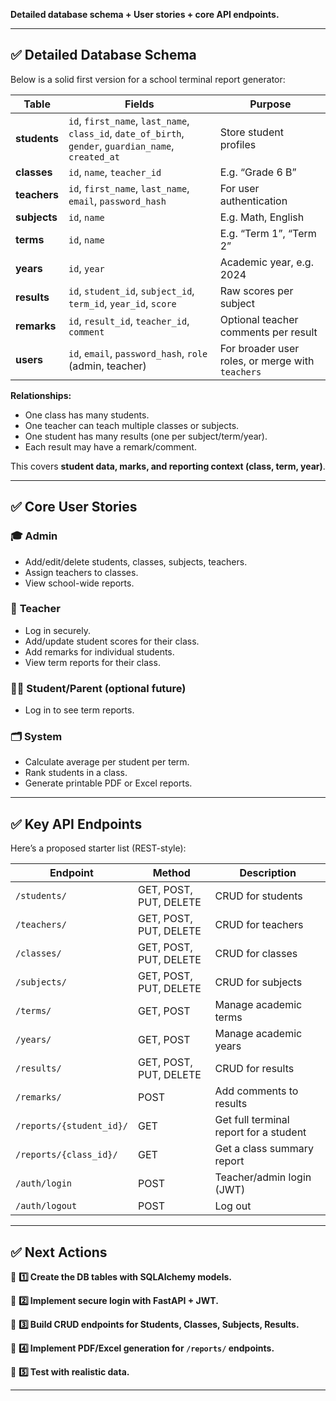**Detailed database schema + User stories + core API endpoints.**

---

## ✅ **Detailed Database Schema**

Below is a solid first version for a school terminal report generator:

| **Table**    | **Fields**                                                                                            | **Purpose**                                      |
| ------------ | ----------------------------------------------------------------------------------------------------- | ------------------------------------------------ |
| **students** | `id`, `first_name`, `last_name`, `class_id`, `date_of_birth`, `gender`, `guardian_name`, `created_at` | Store student profiles                           |
| **classes**  | `id`, `name`, `teacher_id`                                                                            | E.g. “Grade 6 B”                                 |
| **teachers** | `id`, `first_name`, `last_name`, `email`, `password_hash`                                             | For user authentication                          |
| **subjects** | `id`, `name`                                                                                          | E.g. Math, English                               |
| **terms**    | `id`, `name`                                                                                          | E.g. “Term 1”, “Term 2”                          |
| **years**    | `id`, `year`                                                                                          | Academic year, e.g. 2024                         |
| **results**  | `id`, `student_id`, `subject_id`, `term_id`, `year_id`, `score`                                       | Raw scores per subject                           |
| **remarks**  | `id`, `result_id`, `teacher_id`, `comment`                                                            | Optional teacher comments per result             |
| **users**    | `id`, `email`, `password_hash`, `role` (admin, teacher)                                               | For broader user roles, or merge with `teachers` |

**Relationships:**

* One class has many students.
* One teacher can teach multiple classes or subjects.
* One student has many results (one per subject/term/year).
* Each result may have a remark/comment.

This covers **student data, marks, and reporting context (class, term, year)**.

---

## ✅ **Core User Stories**

### 🎓 **Admin**

* Add/edit/delete students, classes, subjects, teachers.
* Assign teachers to classes.
* View school-wide reports.

### 📑 **Teacher**

* Log in securely.
* Add/update student scores for their class.
* Add remarks for individual students.
* View term reports for their class.

### 🧑‍🎓 **Student/Parent (optional future)**

* Log in to see term reports.

### 🗂️ **System**

* Calculate average per student per term.
* Rank students in a class.
* Generate printable PDF or Excel reports.

---

## ✅ **Key API Endpoints**

Here’s a proposed starter list (REST-style):

| **Endpoint**             | **Method**             | **Description**                        |
| ------------------------ | ---------------------- | -------------------------------------- |
| `/students/`             | GET, POST, PUT, DELETE | CRUD for students                      |
| `/teachers/`             | GET, POST, PUT, DELETE | CRUD for teachers                      |
| `/classes/`              | GET, POST, PUT, DELETE | CRUD for classes                       |
| `/subjects/`             | GET, POST, PUT, DELETE | CRUD for subjects                      |
| `/terms/`                | GET, POST              | Manage academic terms                  |
| `/years/`                | GET, POST              | Manage academic years                  |
| `/results/`              | GET, POST, PUT, DELETE | CRUD for results                       |
| `/remarks/`              | POST                   | Add comments to results                |
| `/reports/{student_id}/` | GET                    | Get full terminal report for a student |
| `/reports/{class_id}/`   | GET                    | Get a class summary report             |
| `/auth/login`            | POST                   | Teacher/admin login (JWT)              |
| `/auth/logout`           | POST                   | Log out                                |

---

## ✅ **Next Actions**

🔹 **1️⃣ Create the DB tables with SQLAlchemy models.**

🔹 **2️⃣ Implement secure login with FastAPI + JWT.**

🔹 **3️⃣ Build CRUD endpoints for Students, Classes, Subjects, Results.**

🔹 **4️⃣ Implement PDF/Excel generation for `/reports/` endpoints.**

🔹 **5️⃣ Test with realistic data.**

---